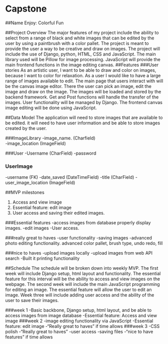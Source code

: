 # Capstone
##Name 
Enjoy: Colorful Fun

##Project Overview
 The major features of my project include the ability to select from a range of black and white images that can be edited by the user by using a paintbrush with a color pallet. The project is meant to provide the user a way to be creative and draw on images. The project will include the use of Django, python, HTML, CSS and JavaScript. The main library used will be Pillow for image processing. JavaScript will provide the main frontend functions in the image editing canvas.
##Features
###User stories 
		As an artistic user, I want to be able to draw and color on images, because I want to color for relaxation. As a user I would like to have a large range of images available to edit. 
		The main page that users interact with will be the canvas image editor. There the user can pick an image, edit the image and draw on the image. The images will be loaded and stored by the backend framework. Get and Post functions will handle the transfer of the images. User functionality will be managed by Django. The frontend canvas image editing will be done using JavaScript.		

##Data Model
The application will need to store images that are available to be edited. it will need to have user information and be able to store images created by the user.

###ImageLibrary
-image_name. (Charfield)	
-image_location (ImageField)

###User
-Username (CharField)
-password

### UserImage
-username (FK)
-date_saved (DateTimeField)
-title (CharField)
-user_image_location (ImageField)


##MVP milestones
1. Access and view image
2. Essential feature: edit image
3. User access and saving their edited images.

###Essential features
-access images from database properly display images.
-edit images
-User access.

###really great to haves
-user functionality
-saving images
-advanced photo editing functionality. advanced color pallet, brush type, undo redo, fill

###nice to haves
-upload images locally
-upload images from web API search
-Built it printing functionality

##Schedule
The schedule will be broken down into weekly MVP. The first week will include Django setup, html layout and functionality. The essential feature for this interval will be the ability to access and view images on the webpage. The second week will include the main JavaScript programming for editing an image. The essential feature will allow the user to edit an image. Week three will include adding user access and the ability of the user to save their images. 

###week 1
-Basic backbone, Django setup, html layout, and be able to access images from image database
-Essential feature: Access and view image
###week 2
-image editing functionality via JavaScript
-Essential feature: edit image
-“Really great to haves” if time allows
###week 3
-CSS polish
-“Really great to haves”
-user access
-saving files
-“nice to have features” if time allows
